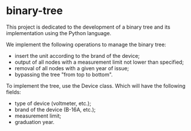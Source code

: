 # binary-tree
This project is dedicated to the development of a binary tree and its implementation using the Python language.

We implement the following operations to manage the binary tree:
  - insert the unit according to the brand of the device;
  - output of all nodes with a measurement limit not lower than specified;
  - removal of all nodes with a given year of issue;
  - bypassing the tree "from top to bottom".

To implement the tree, use the Device class. Which will have the following fields:
  - type of device (voltmeter, etc.);
  - brand of the device (B-16A, etc.);
  - measurement limit;
  - graduation year.
